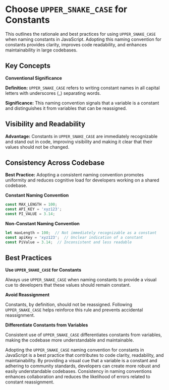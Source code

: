 # Choose `UPPER_SNAKE_CASE` for Constants
This outlines the rationale and best practices for using `UPPER_SNAKE_CASE` when naming constants in JavaScript. Adopting this naming convention for constants provides clarity, improves code readability, and enhances maintainability in large codebases.

## Key Concepts
**Conventional Significance**

**Definition:** ``UPPER_SNAKE_CASE`` refers to writing constant names in all capital letters with underscores (_) separating words.

**Significance:** This naming convention signals that a variable is a constant and distinguishes it from variables that can be reassigned.

## Visibility and Readability
**Advantage:** Constants in `UPPER_SNAKE_CASE` are immediately recognizable and stand out in code, improving visibility and making it clear that their values should not be changed.

## Consistency Across Codebase
**Best Practice:** Adopting a consistent naming convention promotes uniformity and reduces cognitive load for developers working on a shared codebase.

**Constant Naming Convention**
```ts
const MAX_LENGTH = 100;
const API_KEY = 'xyz123';
const PI_VALUE = 3.14;
```

**Non-Constant Naming Convention**
```ts
let maxLength = 100;  // Not immediately recognizable as a constant
const apiKey = 'xyz123';  // Unclear indication of a constant
const PiValue = 3.14;  // Inconsistent and less readable
```

## Best Practices
**Use `UPPER_SNAKE_CASE` for Constants**

Always use `UPPER_SNAKE_CASE` when naming constants to provide a visual cue to developers that these values should remain constant.

**Avoid Reassignment**

Constants, by definition, should not be reassigned. Following `UPPER_SNAKE_CASE` helps reinforce this rule and prevents accidental reassignment.

**Differentiate Constants from Variables**

Consistent use of `UPPER_SNAKE_CASE` differentiates constants from variables, making the codebase more understandable and maintainable.

Adopting the `UPPER_SNAKE_CASE` naming convention for constants in JavaScript is a best practice that contributes to code clarity, readability, and maintainability. By providing a visual cue that a variable is a constant and adhering to community standards, developers can create more robust and easily understandable codebases. Consistency in naming conventions enhances collaboration and reduces the likelihood of errors related to constant reassignment.